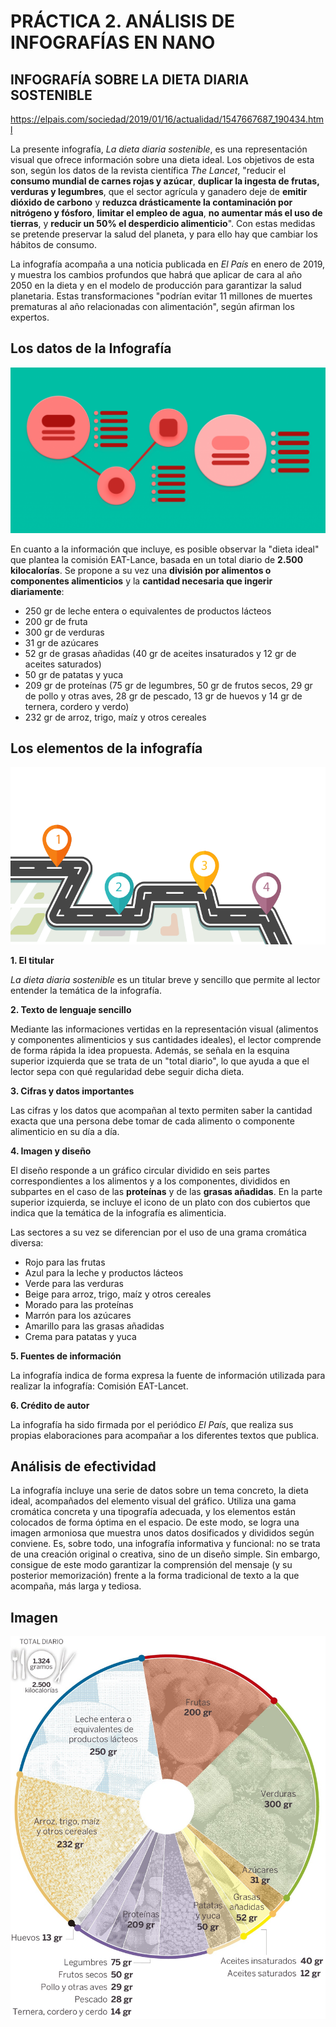 # PRÁCTICA 2. ANÁLISIS DE INFOGRAFÍAS EN NANO

## INFOGRAFÍA SOBRE LA DIETA DIARIA SOSTENIBLE

https://elpais.com/sociedad/2019/01/16/actualidad/1547667687_190434.html

La presente infografía, _La dieta diaria sostenible_, es una representación visual que ofrece información sobre una dieta ideal. Los objetivos de esta son, según los datos de la revista científica _The Lancet_, "reducir el **consumo mundial de carnes rojas y azúcar**, **duplicar la ingesta de frutas, verduras y legumbres**, que el sector agrícula y ganadero deje de **emitir dióxido de carbono** y **reduzca drásticamente la contaminación por nitrógeno y fósforo**, **limitar el empleo de agua**, **no aumentar más el uso de tierras**, y **reducir un 50% el desperdicio alimenticio**". Con estas medidas se pretende preservar la salud del planeta, y para ello hay que cambiar los hábitos de consumo. 
  
La infografía acompaña a una noticia publicada en _El País_ en enero de 2019, y muestra los cambios profundos que habrá que aplicar de cara al año 2050 en la dieta y en el modelo de producción para garantizar la salud planetaria. Estas transformaciones "podrían evitar 11 millones de muertes prematuras al año relacionadas con alimentación", según afirman los expertos.

## Los datos de la Infografía

![infografia.png](/img/infografia.png)


En cuanto a la información que incluye, es posible observar la "dieta ideal" que plantea la comisión EAT-Lance, basada en un total diario de **2.500 kilocalorías**. Se propone a su vez una **división por alimentos o componentes alimenticios** y la **cantidad necesaria que ingerir diariamente**:

- 250 gr de leche entera o equivalentes de productos lácteos
- 200 gr de fruta
- 300 gr de verduras
- 31 gr de azúcares
- 52 gr de grasas añadidas (40 gr de aceites insaturados y 12 gr de aceites saturados)
- 50 gr de patatas y yuca
- 209 gr de proteínas (75 gr de legumbres, 50 gr de frutos secos, 29 gr de pollo y otras aves, 28 gr de pescado, 13 gr de huevos y 14 gr de ternera, cordero y verdo)
- 232 gr de arroz, trigo, maíz y otros cereales

## Los elementos de la infografía

![infografia-creativa.png](/img/infografia-creativa.png)


**1. El titular**

_La dieta diaria sostenible_ es un titular breve y sencillo que permite al lector entender la temática de la infografía. 

**2. Texto de lenguaje sencillo**

Mediante las informaciones vertidas en la representación visual (alimentos y componentes alimenticios y sus cantidades ideales), el lector comprende de forma rápida la idea propuesta. Además, se señala en la esquina superior izquierda que se trata de un "total diario", lo que ayuda a que el lector sepa con qué regularidad debe seguir dicha dieta. 

**3. Cifras y datos importantes** 

Las cifras y los datos que acompañan al texto permiten saber la cantidad exacta que una persona debe tomar de cada alimento o componente alimenticio en su día a día.

**4. Imagen y diseño**

El diseño responde a un gráfico circular dividido en seis partes correspondientes a los alimentos y a los componentes, divididos en subpartes en el caso de las **proteínas** y de las **grasas añadidas**. En la parte superior izquierda, se incluye el icono de un plato con dos cubiertos que indica que la temática de la infografía es alimenticia. 

Las sectores a su vez se diferencian por el uso de una grama cromática diversa:

- Rojo para las frutas
- Azul para la leche y productos lácteos
- Verde para las verduras
- Beige para arroz, trigo, maíz y otros cereales
- Morado para las proteínas
- Marrón para los azúcares
- Amarillo para las grasas añadidas
- Crema para patatas y yuca

**5. Fuentes de información**

La infografía indica de forma expresa la fuente de información utilizada para realizar la infografía: Comisión EAT-Lancet.

**6. Crédito de autor**

La infografía ha sido firmada por el periódico _El País_, que realiza sus propias elaboraciones para acompañar a los diferentes textos que publica.

## Análisis de efectividad

La infografía incluye una serie de datos sobre un tema concreto, la dieta ideal, acompañados del elemento visual del gráfico. Utiliza una gama cromática concreta y una tipografía adecuada, y los elementos están colocados de forma óptima en el espacio. De este modo, se logra una imagen armoniosa que muestra unos datos dosificados y divididos según conviene. Es, sobre todo, una infografía informativa y funcional: no se trata de una creación original o creativa, sino de un diseño simple. Sin embargo, consigue de este modo garantizar la comprensión del mensaje (y su posterior memorización) frente a la forma tradicional de texto a la que acompaña, más larga y tediosa. 

## Imagen

![infografia.jpeg](/img/infografia.jpeg)
